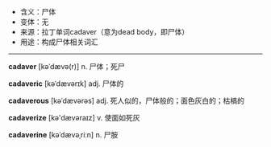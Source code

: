 - <span class="definition">含义：尸体</span>
- <span class="definition">变体：无</span>
- <span class="definition">来源：拉丁单词cadaver（意为dead body，即尸体）</span>
- <span class="definition">用途：构成尸体相关词汇</span>

---

<span class="vocabulary">**cadaver**</span> [kəˈdævə(r)] n. 尸体；死尸

<span class="vocabulary">**cadaveric**</span> [kəˈdævərɪk] adj. 尸体的

<span class="vocabulary">**cadaverous**</span> [kəˈdævərəs] adj. 死人似的，尸体般的；面色灰白的；枯槁的

<span class="vocabulary">**cadaverize**</span> [kə'dævəraɪz] v. 使面如死灰

<span class="vocabulary">**cadaverine**</span> [kəˈdævəˌriːn] n. 尸胺

